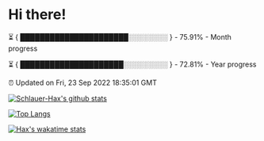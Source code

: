 # Hi there!

⏳ { ██████████████████████░░░░░░░░ } - 75.91% - Month progress

⏳ { █████████████████████░░░░░░░░░ } - 72.81% - Year progress

⏰ Updated on Fri, 23 Sep 2022 18:35:01 GMT


[![Schlauer-Hax's github stats](https://github-readme-stats.vercel.app/api?username=Schlauer-Hax&show_icons=true&theme=dark&count_private=true)](https://github.com/Schlauer-Hax)


[![Top Langs](https://github-readme-stats.vercel.app/api/top-langs/?username=Schlauer-Hax&layout=compact&theme=dark)](https://github.com/Schlauer-Hax?tab=repositories)


[![Hax's wakatime stats](https://github-readme-stats.vercel.app/api/wakatime?username=Hax&theme=dark)](https://wakatime.com/@Hax)

